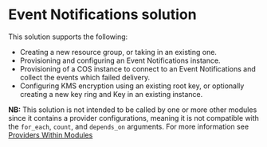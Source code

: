 # Event Notifications solution

This solution supports the following:
- Creating a new resource group, or taking in an existing one.
- Provisioning and configuring an Event Notifications instance.
- Provisioning of a COS instance to connect to an Event Notifications and collect the events which failed delivery.
- Configuring KMS encryption using an existing root key, or optionally creating a new key ring and Key in an existing instance.

**NB:** This solution is not intended to be called by one or more other modules since it contains a provider configurations, meaning it is not compatible with the `for_each`, `count`, and `depends_on` arguments. For more information see [Providers Within Modules](https://developer.hashicorp.com/terraform/language/modules/develop/providers)
